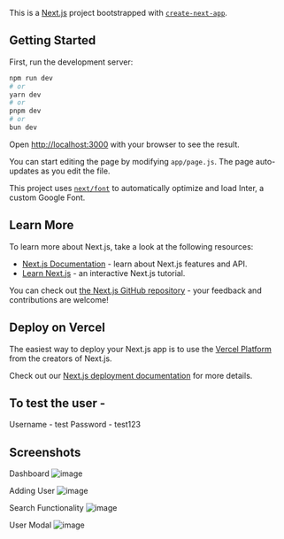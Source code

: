 This is a [Next.js](https://nextjs.org/) project bootstrapped with [`create-next-app`](https://github.com/vercel/next.js/tree/canary/packages/create-next-app).

## Getting Started

First, run the development server:

```bash
npm run dev
# or
yarn dev
# or
pnpm dev
# or
bun dev
```

Open [http://localhost:3000](http://localhost:3000) with your browser to see the result.

You can start editing the page by modifying `app/page.js`. The page auto-updates as you edit the file.

This project uses [`next/font`](https://nextjs.org/docs/basic-features/font-optimization) to automatically optimize and load Inter, a custom Google Font.

## Learn More

To learn more about Next.js, take a look at the following resources:

- [Next.js Documentation](https://nextjs.org/docs) - learn about Next.js features and API.
- [Learn Next.js](https://nextjs.org/learn) - an interactive Next.js tutorial.

You can check out [the Next.js GitHub repository](https://github.com/vercel/next.js/) - your feedback and contributions are welcome!

## Deploy on Vercel

The easiest way to deploy your Next.js app is to use the [Vercel Platform](https://vercel.com/new?utm_medium=default-template&filter=next.js&utm_source=create-next-app&utm_campaign=create-next-app-readme) from the creators of Next.js.

Check out our [Next.js deployment documentation](https://nextjs.org/docs/deployment) for more details.

## To test the user -

Username - test
Password - test123

## Screenshots

Dashboard
![image](https://github.com/pradhanharshit/Greenie_Assignment/assets/55655048/8abfec40-f885-4279-ac6e-6743f71a8c0e)

Adding User
![image](https://github.com/pradhanharshit/Greenie_Assignment/assets/55655048/981e84e7-1ff4-4f0c-bd6b-24739100932f)

Search Functionality
![image](https://github.com/pradhanharshit/Greenie_Assignment/assets/55655048/59c91f59-aaf0-4b6c-808a-fd6b5feadfd5)

User Modal
![image](https://github.com/pradhanharshit/Greenie_Assignment/assets/55655048/c04ce9c3-7861-422d-b500-7ad661544e4f)






